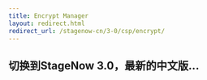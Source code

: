 ```yaml
---
title: Encrypt Manager
layout: redirect.html
redirect_url: /stagenow-cn/3-0/csp/encrypt/
---
```


## 切换到StageNow 3.0，最新的中文版...

